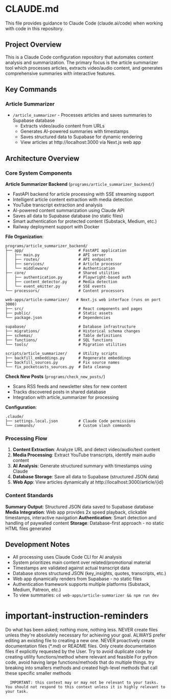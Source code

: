 # CLAUDE.md

This file provides guidance to Claude Code (claude.ai/code) when working with code in this repository.

## Project Overview

This is a Claude Code configuration repository that automates content analysis and summarization. The primary focus is the article summarizer tool which processes articles, extracts video/audio content, and generates comprehensive summaries with interactive features.

## Key Commands

### Article Summarizer
- `/article_summarizer` - Processes articles and saves summaries to Supabase database
  - Extracts video/audio content from URLs
  - Generates AI-powered summaries with timestamps
  - Saves structured data to Supabase for dynamic rendering
  - View articles at http://localhost:3000 via Next.js web app

## Architecture Overview

### Core System Components

**Article Summarizer Backend** (`programs/article_summarizer_backend/`)
- FastAPI backend for article processing with SSE streaming support
- Intelligent article content extraction with media detection
- YouTube transcript extraction and analysis
- AI-powered content summarization using Claude API
- Saves all data to Supabase database (no static files)
- Smart authentication for protected content (Substack, Medium, etc.)
- Railway deployment support with Docker

**File Organization**:
```
programs/article_summarizer_backend/
├── app/                        # FastAPI application
│   ├── main.py                 # API server
│   ├── routes/                 # API endpoints
│   ├── services/               # Article processor
│   └── middleware/             # Authentication
├── core/                       # Shared utilities
│   ├── authentication.py       # Playwright-based auth
│   ├── content_detector.py     # Media detection
│   └── event_emitter.py        # SSE events
└── processors/                 # Content processors

web-apps/article-summarizer/   # Next.js web interface (runs on port 3000)
├── src/                        # React components and pages
├── public/                     # Static assets
└── package.json                # Dependencies

supabase/                       # Database infrastructure
├── migrations/                 # Historical schema changes
├── schemas/                    # Table definitions
├── functions/                  # SQL functions
└── tools/                      # Migration utilities

scripts/article_summarizer/     # Utility scripts
├── backfill_embeddings.py      # Regenerate embeddings
├── backfill_sources.py         # Fix source names
└── fix_pocketcasts_sources.py  # Data cleanup
```

**Check New Posts** (`programs/check_new_posts/`)
- Scans RSS feeds and newsletter sites for new content
- Tracks discovered posts in shared database
- Integration with article_summarizer for processing

**Configuration**:
```
.claude/
├── settings.local.json         # Claude Code permissions
└── commands/                   # Custom slash commands
```

### Processing Flow

1. **Content Extraction**: Analyze URL and detect video/audio/text content
2. **Media Processing**: Extract YouTube transcripts, identify main audio content
3. **AI Analysis**: Generate structured summary with timestamps using Claude
4. **Database Storage**: Save all data to Supabase (structured JSON data)
5. **Web App**: View articles dynamically at http://localhost:3000/article/{id}

### Content Standards

**Summary Output**: Structured JSON data saved to Supabase database
**Media Integration**: Web app provides 2x speed playback, clickable timestamps, interactive navigation
**Authentication**: Smart detection and handling of paywalled content
**Storage**: Database-first approach - no static HTML files generated

## Development Notes

- All processing uses Claude Code CLI for AI analysis
- System prioritizes main content over related/promotional material
- Timestamps are validated against actual transcript data
- Database stores structured JSON (key_insights, quotes, transcripts, etc.)
- Web app dynamically renders from Supabase - no static files
- Authentication framework supports multiple platforms (Substack, Medium, Patreon, etc.)
- To view summaries: `cd web-apps/article-summarizer && npm run dev`

# important-instruction-reminders
Do what has been asked; nothing more, nothing less.
NEVER create files unless they're absolutely necessary for achieving your goal.
ALWAYS prefer editing an existing file to creating a new one.
NEVER proactively create documentation files (*.md) or README files. Only create documentation files if explicitly requested by the User.
Try to avoid duplicate code by creating utility functions/method where relevant and feasible
For python code, avoid having large functions/methods that do multiple things. try breaking into smallers methods and created high-level methods that call these specific smaller methods


      IMPORTANT: this context may or may not be relevant to your tasks. You should not respond to this context unless it is highly relevant to your task.
